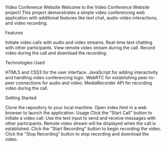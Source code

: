 Video Conference Website
Welcome to the Video Conference Website project! This project demonstrates a simple video conferencing web application with additional features like text chat, audio-video interactions, and video recording.

Features

Initiate video calls with audio and video streams.
Real-time text chatting with other participants.
View remote video stream during the call.
Record video during the call and download the recording.

Technologies Used

HTML5 and CSS3 for the user interface.
JavaScript for adding interactivity and handling video conferencing logic.
WebRTC for establishing peer-to-peer connections for audio and video.
MediaRecorder API for recording video during the call.

Getting Started

Clone the repository to your local machine.
Open index.html in a web browser to launch the application.
Usage
Click the "Start Call" button to initiate a video call.
Use the text input to send and receive messages with other participants.
Remote video stream will be displayed when the call is established.
Click the "Start Recording" button to begin recording the video.
Click the "Stop Recording" button to stop recording and download the video.
